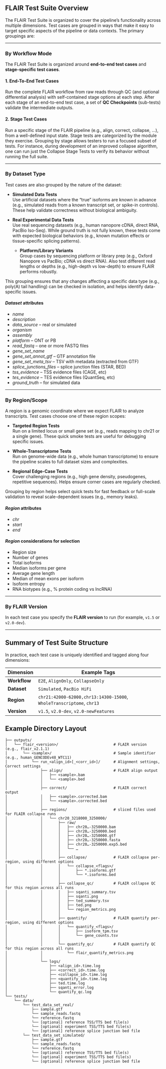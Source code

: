 ## FLAIR Test Suite Overview

The FLAIR Test Suite is organized to cover the pipeline’s functionality across multiple dimensions. Test cases are grouped in ways that make it easy to target specific aspects of the pipeline or data contexts. The primary groupings are:

---

### By Workflow Mode

The FLAIR Test Suite is organized around **end-to-end test cases** and **stage-specific test cases**.

#### 1. End-To-End Test Cases  
Run the complete FLAIR workflow from raw reads through QC (and optional differential analysis) with self-contained stage options at each step. After each stage of an end-to-end test case, a set of **QC Checkpoints** (sub-tests) validate the intermediate outputs.

#### 2. Stage Test Cases  
Run a specific stage of the FLAIR pipeline (e.g., align, correct, collapse, …), from a well-defined input state. Stage tests are categorized by the module they exercise. Grouping by stage allows testers to run a focused subset of tests. For instance, during development of an improved collapse algorithm, one can run just the Collapse Stage Tests to verify its behavior without running the full suite.

---

### By Dataset Type

Test cases are also grouped by the nature of the dataset:

- **Simulated Data Tests**  
  Use artificial datasets where the “true” isoforms are known in advance (e.g., simulated reads from a known transcript set, or spike-in controls). These help validate correctness without biological ambiguity.

- **Real Experimental Data Tests**  
  Use real sequencing datasets (e.g., human nanopore cDNA, direct RNA, PacBio Iso-Seq). While ground truth is not fully known, these tests come with expected biological behaviors (e.g., known mutation effects or tissue-specific splicing patterns).

  - **Platform/Library Variants**  
    Group cases by sequencing platform or library prep (e.g., Oxford Nanopore vs PacBio; cDNA vs direct RNA). Also test different read lengths or depths (e.g., high-depth vs low-depth) to ensure FLAIR performs robustly.


This grouping ensures that any changes affecting a specific data type (e.g., poly(A) tail handling) can be checked in isolation, and helps identify data-specific issues.

#### *Dataset* attributes
- *name*  
- *description*  
- *data_source* – real or simulated  
- *organism*  
- *assembly*  
- *platform* – ONT or PB  
- *read_fastq* – one or more FASTQ files  
- *gene_set_name*  
- *gene_set_annot_gtf* – GTF annotation file  
- *gene_set_meta_tsv* – TSV with metadata (extracted from GTF)  
- *splice_junctions_files* – splice junction files (STAR, BED)  
- *tss_evidence* – TSS evidence files (CAGE, etc)  
- *tes_evidence* – TES evidence files (QuantSeq, etc)  
- *ground_truth* – for simulated data  

---

### By Region/Scope

A region is a genomic coordinate where we expect FLAIR to analyze transcripts. Test cases choose one of these region scopes:

- **Targeted Region Tests**  
  Run on a limited locus or small gene set (e.g., reads mapping to chr21 or a single gene). These quick smoke tests are useful for debugging specific issues.

- **Whole-Transcriptome Tests**  
  Run on genome-wide data (e.g., whole human transcriptome) to ensure the pipeline scales to full dataset sizes and complexities.

- **Regional Edge-Case Tests**  
  Cover challenging regions (e.g., high gene density, pseudogenes, repetitive sequences). Helps ensure corner cases are regularly checked.

Grouping by region helps select quick tests for fast feedback or full-scale validation to reveal scale-dependent issues (e.g., memory leaks).

#### *Region* attributes
- *chr*  
- *start*  
- *end*  

#### *Region* considerations for selection
- Region size  
- Number of genes  
- Total isoforms  
- Median isoforms per gene  
- Average gene length  
- Median of mean exons per isoform  
- Isoform entropy  
- RNA biotypes (e.g., % protein coding vs lncRNA)  

---

### By FLAIR Version

In each test case you specify the **FLAIR version** to run (for example, `v1.5` or `v2.0-dev`). 


---

## Summary of Test Suite Structure

In practice, each test case is uniquely identified and tagged along four dimensions:

| Dimension   | Example Tags                             |
|-------------|------------------------------------------|
| **Workflow**| `E2E`, `AlignOnly`, `CollapseOnly`       |
| **Dataset** | `Simulated`, `PacBio HiFi`               |
| **Region**  | `chr21:42000-62000,chr13:14300-15000`, `WholeTranscriptome`, `chr13` |
| **Version** | `v1.5`, `v2.0-dev`, `v2.0-newFeatures`   |
 

## Example Directory Layout
```plaintext
├── outputs/
│   └── flair_<version>/                         # FLAIR version (e.g., flair_v2.1.1)
│       └── <sample>/                            # Sample identifier (e.g., human_GENCODEv48_WTC11)
│           └── run_<align_id>[_<corr_id>]/      # Alignment settings, Correct settings
│               ├── align/                       # FLAIR align output 
│               │   ├── <sample>.bam
│               │   └── <sample>.bed
│               │
│               ├── correct/                     # FLAIR correct output
│               │   ├── <sample>.corrected.bam
│               │   └── <sample>.corrected.bed
│               │
│               ├── regions/                     # sliced files used for FLAIR collapse runs
│               │   └── chr20_3218000_3250000/
│               │       ├── raw/                 
│               │       │   ├── chr20…-3250000.bam
│               │       │   ├── chr20…-3250000.bed
│               │       │   ├── chr20…-3250000.gtf
│               │       │   ├── chr20…-3250000.fasta
│               │       │   ├── chr20…-3250000.exp5.bed
│               │       │   └── …
│               │       │
│               │       ├── collapse/            # FLAIR collapse per-region, using different options 
│               │       │   └── collapse_<flags>/
│               │       │       ├── *.isoforms.gtf
│               │       │       └── *.isoforms.bed
│               │       │
│               │       ├── collapse_qc/         # FLAIR collapse QC for this region across all runs 
│               │       │   ├── sqanti_summary.tsv
│               │       │   ├── sqanti.png
│               │       │   ├── ted_summary.tsv
│               │       │   ├── ted.png
│               │       │   └── region_metrics.png
│               │       │
│               │       ├── quantify/            # FLAIR quantify per-region, using different options 
│               │       │   └── quantify_<flags>/
│               │       │       ├── isoform_tpm.tsv
│               │       │       └── gene_counts.tsv
│               │       │
│               │       └── quantify_qc/         # FLAIR quantify QC for this region across all runs 
│               │           └── flair_quantify_metrics.png
│               │
│               └── logs/
│                   ├── <align_id>.time.log
│                   ├── <correct_id>.time.log
│                   ├── <collapse_id>.time.log
│                   ├── <quantify_id>.time.log
│                   ├── ted.time.log
│                   ├── sqanti_error.log
│                   └── quantify_qc.log
└── tests/
    └── data/
        └── test_data_set_real/
            ├── sample.gtf
            └── sample_reads.fastq
            └── reference.fastq
            └── [optional] reference TSS/TTS bed file(s)
            └── [optional] experiment TSS/TTS bed file(s)
            └── [optional] reference splice junction bed file
        └── test_data_set_simulated/
            ├── sample.gtf
            └── sample_reads.fastq
            └── reference.fastq
            └── [optional] reference TSS/TTS bed file(s)
            └── [optional] experiment TSS/TTS bed file(s)
            └── [optional] reference splice junction bed file
```

